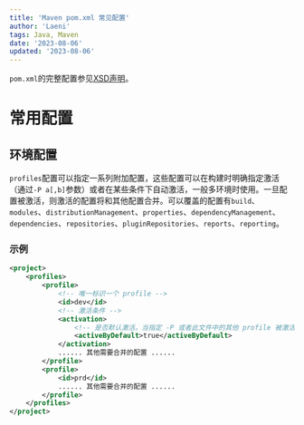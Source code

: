 ```yaml
---
title: 'Maven pom.xml 常见配置'
author: 'Laeni'
tags: Java, Maven
date: '2023-08-06'
updated: '2023-08-06'
---
```


`pom.xml`的完整配置参见[XSD声明](https://maven.apache.org/xsd/maven-4.0.0.xsd)。

# 常用配置

## 环境配置

`profiles`配置可以指定一系列附加配置，这些配置可以在构建时明确指定激活（通过`-P a[,b]`参数）或者在某些条件下自动激活，一般多环境时使用。一旦配置被激活，则激活的配置将和其他配置合并。可以覆盖的配置有`build`、`modules`、`distributionManagement`、`properties`、`dependencyManagement`、`dependencies`、`repositories`、`pluginRepositories`、`reports`、`reporting`。

### 示例

```xml
<project>
    <profiles>
        <profile>
            <!-- 唯一标识一个 profile -->
            <id>dev</id>
            <!-- 激活条件 -->
            <activation>
            	<!-- 是否默认激活。当指定 -P 或者此文件中的其他 profile 被激活时 activeByDefault 失效 -->
                <activeByDefault>true</activeByDefault>
            </activation>
            ...... 其他需要合并的配置 ......
        </profile>
        <profile>
            <id>prd</id>
            ...... 其他需要合并的配置 ......
        </profile>
    </profiles>
</project>
```

